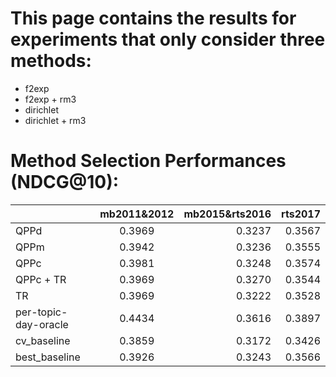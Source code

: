 # This page contains the results for experiments that only consider three methods: 
  - f2exp
  - f2exp + rm3
  - dirichlet
  - dirichlet + rm3

# Method Selection Performances (NDCG@10):
|                      |  mb2011&2012                | mb2015&rts2016              | rts2017 |
| -------------------- |:---------------------------:| ---------------------------:| -------:|
| QPPd                 | 0.3969                      | 0.3237                      | 0.3567  |
| QPPm                 | 0.3942                      | 0.3236                      | 0.3555  |
| QPPc                 | 0.3981                      | 0.3248                      | 0.3574  |
| QPPc + TR            | 0.3969                      | 0.3270                      | 0.3544  |
| TR                   | 0.3969                      | 0.3222                      | 0.3528  |
| per-topic-day-oracle | 0.4434                      | 0.3616                      | 0.3897  |
| cv_baseline          | 0.3859                      | 0.3172                      | 0.3426  |
| best_baseline        | 0.3926                      | 0.3243                      | 0.3566  |

